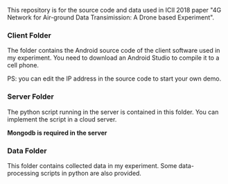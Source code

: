This repository is for the source code and data used in ICII 2018 paper "4G Network for Air-ground Data Transimission: A Drone based Experiment".

### Client Folder

The folder contains the Android source code of the client software used in my experiment. You need to download an Android Studio to compile it to a cell phone.

PS: you can edit the IP address in the source code to start your own demo.

### Server Folder

The python script running in the server is contained in this folder. You can implement the script in a cloud server.

**Mongodb is required in the server**

### Data Folder

This folder contains collected data in my experiment. Some data-processing scripts in python are also provided.